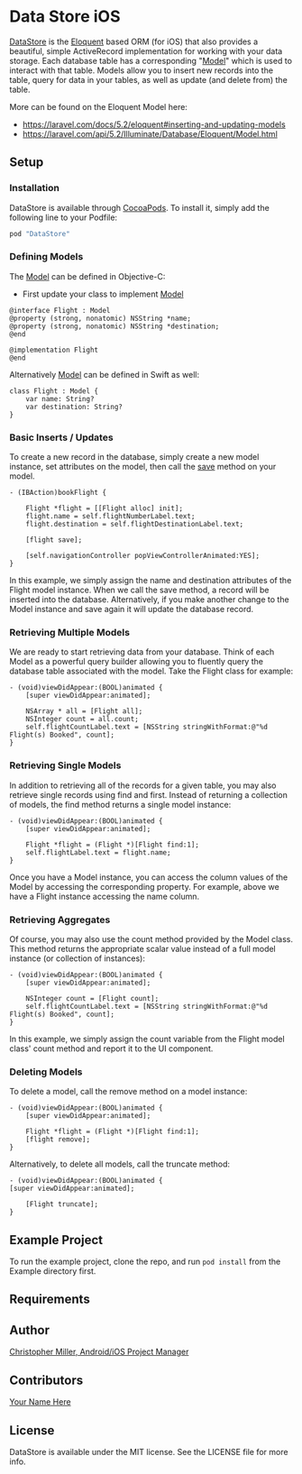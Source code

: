 # Data Store iOS
[DataStore](http://the-mac.github.io/data-store-ios) is the [Eloquent](https://laravel.com/docs/5.1/eloquent) based ORM (for iOS) that also provides a beautiful, simple ActiveRecord implementation for working with your data storage. Each database table has a corresponding "[Model](http://the-mac.github.io/data-store-ios/Classes/Model.html)" which is used to interact with that table. Models allow you to insert new records into the table, query for data in your tables, as well as update (and delete from) the table.

More can be found on the Eloquent Model here:
- https://laravel.com/docs/5.2/eloquent#inserting-and-updating-models
- https://laravel.com/api/5.2/Illuminate/Database/Eloquent/Model.html

## Setup

### Installation

DataStore is available through [CocoaPods](http://cocoapods.org). To install
it, simply add the following line to your Podfile:

```ruby
pod "DataStore"
```

### Defining Models

The [Model](http://the-mac.github.io/data-store-ios/Classes/Model.html) can be defined in Objective-C:


* First update your class to implement [Model](http://the-mac.github.io/data-store-ios/Classes/Model.html)
```
@interface Flight : Model
@property (strong, nonatomic) NSString *name;
@property (strong, nonatomic) NSString *destination;
@end

@implementation Flight
@end
```

Alternatively [Model](http://the-mac.github.io/data-store-ios/Classes/Model.html) can be defined in Swift as well:
```    
class Flight : Model {
    var name: String?
    var destination: String?
}
```

### Basic Inserts / Updates
To create a new record in the database, simply create a new model instance, set attributes on the model, then call the [save]() method on your model.
```
- (IBAction)bookFlight {

    Flight *flight = [[Flight alloc] init];
    flight.name = self.flightNumberLabel.text;
    flight.destination = self.flightDestinationLabel.text;

    [flight save];

    [self.navigationController popViewControllerAnimated:YES];
}
```
In this example, we simply assign the name and destination attributes of the Flight model instance. When we call the save method, a record will be inserted into the database. Alternatively, if you make another change to the Model instance and save again it will update the database record.

### Retrieving Multiple Models
We are ready to start retrieving data from your database. Think of each Model as a powerful query builder allowing you to fluently query the database table associated with the model. Take the Flight class for example:
```
- (void)viewDidAppear:(BOOL)animated {
    [super viewDidAppear:animated];

    NSArray * all = [Flight all];
    NSInteger count = all.count;
    self.flightCountLabel.text = [NSString stringWithFormat:@"%d Flight(s) Booked", count];
}
```

### Retrieving Single Models
In addition to retrieving all of the records for a given table, you may also retrieve single records using find and first. Instead of returning a collection of models, the find method returns a single model instance:
```
- (void)viewDidAppear:(BOOL)animated {
    [super viewDidAppear:animated];

    Flight *flight = (Flight *)[Flight find:1];
    self.flightLabel.text = flight.name;
}
```
Once you have a Model instance, you can access the column values of the Model by accessing the corresponding property. For example, above we have a Flight instance accessing the name column.


### Retrieving Aggregates
Of course, you may also use the count method provided by the Model class. This method returns the appropriate scalar value instead of a full model instance (or collection of instances):
```
- (void)viewDidAppear:(BOOL)animated {
    [super viewDidAppear:animated];

    NSInteger count = [Flight count];
    self.flightCountLabel.text = [NSString stringWithFormat:@"%d Flight(s) Booked", count];
}
```
In this example, we simply assign the count variable from the Flight model class' count method and report it to the UI component.


### Deleting Models
To delete a model, call the remove method on a model instance:
```
- (void)viewDidAppear:(BOOL)animated {
    [super viewDidAppear:animated];

    Flight *flight = (Flight *)[Flight find:1];
    [flight remove];
}
```

Alternatively, to delete all models, call the truncate method:
```
- (void)viewDidAppear:(BOOL)animated {
[super viewDidAppear:animated];

    [Flight truncate];
}
```



## Example Project

To run the example project, clone the repo, and run `pod install` from the Example directory first.

## Requirements

## Author

[Christopher Miller, Android/iOS Project Manager](https://github.com/cdm2012)

## Contributors

[Your Name Here](#)

## License

DataStore is available under the MIT license. See the LICENSE file for more info.

